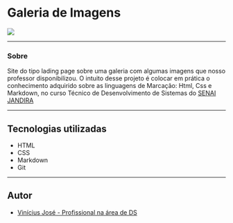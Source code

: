 # Galeria de Imagens

![](./img/Captura%20de%20Tela%202024-09-04%20%C3%A0s%2010.10.45.png)

---
### Sobre
Site do tipo lading page sobre uma galeria com algumas imagens que nosso professor disponibilizou. O intuito desse projeto é colocar em prática o conhecimento adquirido sobre as linguagens de Marcação: Html, Css e Markdown, no curso Técnico de Desenvolvimento de Sistemas do [SENAI JANDIRA](https://sp.senai.br/unidade/jandira/)

---
## Tecnologias utilizadas
- HTML
- CSS
- Markdown
- Git

---
## Autor

- [Vinícius José - Profissional na área de DS ](https://github.com/Vyneelric)
